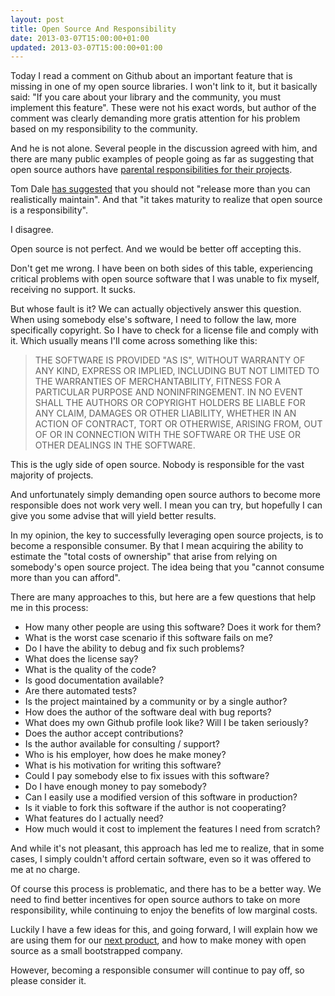 ```yaml
---
layout: post
title: Open Source And Responsibility
date: 2013-03-07T15:00:00+01:00
updated: 2013-03-07T15:00:00+01:00
---
```


Today I read a comment on Github about an important feature that is missing in
one of my open source libraries. I won't link to it, but it basically said: "If
you care about your library and the community, you must implement this
feature". These were not his exact words, but author of the comment was clearly
demanding more gratis attention for his problem based on my responsibility to
the community.

And he is not alone. Several people in the discussion agreed with him, and
there are many public examples of people going as far as suggesting that open
source authors have [parental responsibilities for their
projects](http://www.codinghorror.com/blog/2009/12/responsible-open-source-code-parenting.html).

Tom Dale [has
suggested](https://plus.google.com/111465598045192916635/posts/CkmmbjmvebM)
that you should not "release more than you can realistically maintain". And
that "it takes maturity to realize that open source is a responsibility".

I disagree.

Open source is not perfect. And we would be better off accepting this.

Don't get me wrong. I have been on both sides of this table, experiencing
critical problems with open source software that I was unable to fix myself,
receiving no support. It sucks.

But whose fault is it? We can actually objectively answer this question. When
using somebody else's software, I need to follow the law, more specifically
copyright. So I have to check for a license file and comply with it. Which
usually means I'll come across something like this:

<blockquote>
THE SOFTWARE IS PROVIDED "AS IS", WITHOUT WARRANTY OF ANY KIND, EXPRESS OR
IMPLIED, INCLUDING BUT NOT LIMITED TO THE WARRANTIES OF MERCHANTABILITY,
FITNESS FOR A PARTICULAR PURPOSE AND NONINFRINGEMENT. IN NO EVENT SHALL THE
AUTHORS OR COPYRIGHT HOLDERS BE LIABLE FOR ANY CLAIM, DAMAGES OR OTHER
LIABILITY, WHETHER IN AN ACTION OF CONTRACT, TORT OR OTHERWISE, ARISING FROM,
OUT OF OR IN CONNECTION WITH THE SOFTWARE OR THE USE OR OTHER DEALINGS IN
THE SOFTWARE.
</blockquote>

This is the ugly side of open source. Nobody is responsible for the vast
majority of projects.

And unfortunately simply demanding open source authors to become more
responsible does not work very well. I mean you can try, but hopefully I can
give you some advise that will yield better results.

In my opinion, the key to successfully leveraging open source projects, is to
become a responsible consumer. By that I mean acquiring the ability to estimate
the "total costs of ownership" that arise from relying on somebody's open
source project. The idea being that you "cannot consume more than you can
afford".

There are many approaches to this, but here are a few questions that help me in
this process:

* How many other people are using this software? Does it work for them?
* What is the worst case scenario if this software fails on me?
* Do I have the ability to debug and fix such problems?
* What does the license say?
* What is the quality of the code?
* Is good documentation available?
* Are there automated tests?
* Is the project maintained by a community or by a single author?
* How does the author of the software deal with bug reports?
* What does my own Github profile look like? Will I be taken seriously?
* Does the author accept contributions?
* Is the author available for consulting / support?
* Who is his employer, how does he make money?
* What is his motivation for writing this software?
* Could I pay somebody else to fix issues with this software?
* Do I have enough money to pay somebody?
* Can I easily use a modified version of this software in production?
* Is it viable to fork this software if the author is not cooperating?
* What features do I actually need?
* How much would it cost to implement the features I need from scratch?

And while it's not pleasant, this approach has led me to realize, that in some
cases, I simply couldn't afford certain software, even so it was offered to me
at no charge.

Of course this process is problematic, and there has to be a better way. We
need to find better incentives for open source authors to take on more
responsibility, while continuing to enjoy the benefits of low marginal costs.

Luckily I have a few ideas for this, and going forward, I will explain how we
are using them for our [next product](http://tus.io/), and how to make money
with open source as a small bootstrapped company.

However, becoming a responsible consumer will continue to pay off, so please
consider it.
